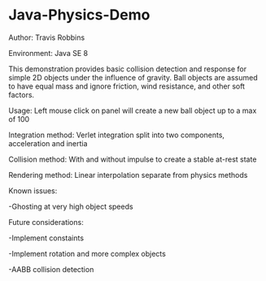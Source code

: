 # Java-Physics-Demo

Author: Travis Robbins

Environment: Java SE 8

This demonstration provides basic collision detection and response for simple 2D objects under the influence of gravity.
Ball objects are assumed to have equal mass and ignore friction, wind resistance, and other soft factors.

Usage: Left mouse click on panel will create a new ball object up to a max of 100


Integration method: Verlet integration split into two components, acceleration and inertia


Collision method: With and without impulse to create a stable at-rest state


Rendering method: Linear interpolation separate from physics methods


Known issues: 

-Ghosting at very high object speeds


Future considerations:

-Implement constaints

-Implement rotation and more complex objects

-AABB collision detection
